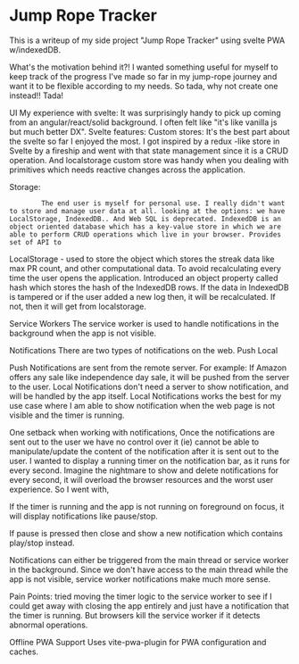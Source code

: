 # Jump Rope Tracker

This is a writeup of my side project "Jump Rope Tracker" using svelte PWA w/indexedDB.

What's the motivation behind it?! I wanted something useful for myself to keep track of the progress I've made so far in my jump-rope journey and want it to be flexible according to my needs. So tada, why not create one instead!! Tada!

UI
My experience with svelte: It was surprisingly handy to pick up coming from an angular/react/solid background. I often felt like "it's like vanilla js but much better DX".
Svelte features:
Custom stores: It's the best part about the svelte so far I enjoyed the most. I got inspired by a redux -like store in Svelte by a fireship and went with that state management since it is a CRUD operation. And localstorage custom store was handy when you dealing with primitives which needs reactive changes across the application.

Storage:

            The end user is myself for personal use. I really didn't want to store and manage user data at all. looking at the options: we have LocalStorage, IndexedDB.. And Web SQL is deprecated. IndexedDB is an object oriented database which has a key-value store in which we are able to perform CRUD operations which live in your browser. Provides set of API to

LocalStorage - used to store the object which stores the streak data like max PR count, and other computational data. To avoid recalculating every time the user opens the application. Introduced an object property called hash which stores the hash of the IndexedDB rows. If the data in IndexedDB is tampered or if the user added a new log then, it will be recalculated. If not, then it will get from localstorage.

Service Workers
The service worker is used to handle notifications in the background when the app is not visible.

Notifications
There are two types of notifications on the web.
Push
Local

Push Notifications are sent from the remote server. For example: If Amazon offers any sale like independence day sale, it will be pushed from the server to the user.
Local Notifications don't need a server to show notification, and will be handled by the app itself. Local Notifications works the best for my use case where I am able to show notification when the web page is not visible and the timer is running.

One setback when working with notifications, Once the notifications are sent out to the user we have no control over it (ie) cannot be able to manipulate/update the content of the notification after it is sent out to the user. I wanted to display a running timer on the notification bar, as it runs for every second. Imagine the nightmare to show and delete notifications for every second, it will overload the browser resources and the worst user experience. So I went with, <insert timer is running>

If the timer is running and the app is not running on foreground on focus, it will display notifications like pause/stop.

If pause is pressed then close and show a new notification which contains play/stop instead.

Notifications can either be triggered from the main thread or service worker in the background. Since we don't have access to the main thread while the app is not visible, service worker notifications make much more sense.

Pain Points: tried moving the timer logic to the service worker to see if I could get away with closing the app entirely and just have a notification that the timer is running. But browsers kill the service worker if it detects abnormal operations.

Offline PWA Support
Uses vite-pwa-plugin for PWA configuration and caches.
